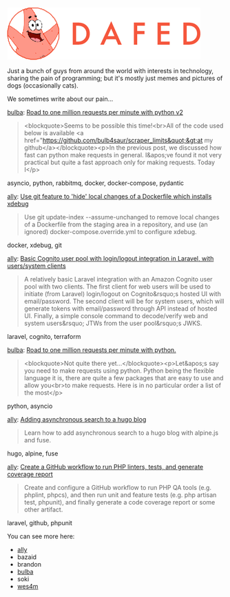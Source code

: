 ![DAFED](https://raw.githubusercontent.com/dafedteam/.github/main/profile/dafed.png)

Just a bunch of guys from around the world with interests in technology, sharing the pain of programming; but it's mostly just memes and pictures of dogs (occasionally cats).

We sometimes write about our pain...

<!-- BLOG-POST-LIST:START -->
[bulba](https://github.com/bulb4saur): [Road to one million requests per minute with python v2](https://ebulba.dev/road-to-one-million-requests-per-minute-with-python-v2/)
> &lt;blockquote&gt;Seems to be possible this time!&lt;br&gt;All of the code used below is available &lt;a href=&quot;https://github.com/bulb4saur/scraper_limits&quot;&gt;at my github&lt;/a&gt;&lt;/blockquote&gt;&lt;p&gt;In the previous post, we discussed how fast can python make requests in general. I&amp;apos;ve found it not very practical but quite a fast approach only for making requests. Today I&lt;/p&gt;

asyncio, python, rabbitmq, docker, docker-compose, pydantic

[ally](https://github.com/alistaircol): [Use git feature to &#39;hide&#39; local changes of a Dockerfile which installs xdebug](https://ac93.uk/articles/git-update-index-assume-unchanged-dockerfile-for-xdebug/)
> Use git update-index --assume-unchanged to remove local changes of a Dockerfile from the staging area in a repository, and use &lpar;an ignored&rpar; docker-compose.override.yml to configure xdebug.

docker, xdebug, git

[ally](https://github.com/alistaircol): [Basic Cognito user pool with login/logout integration in Laravel, with users/system clients](https://ac93.uk/articles/laravel-integration-with-amazon-cognito/)
> A relatively basic Laravel integration with an Amazon Cognito user pool with two clients. The first client for web users will be used to initiate &lpar;from Laravel&rpar; login/logout on Cognito&amp;rsquo;s hosted UI with email/password. The second client will be for system users, which will generate tokens with email/password through API instead of hosted UI. Finally, a simple console command to decode/verify web and system users&amp;rsquo; JTWs from the user pool&amp;rsquo;s JWKS.

laravel, cognito, terraform

[bulba](https://github.com/bulb4saur): [Road to one million requests per minute with python.](https://ebulba.dev/road-to-one-million-requests-per-minute-with-python/)
> &lt;blockquote&gt;Not quite there yet...&lt;/blockquote&gt;&lt;p&gt;Let&amp;apos;s say you need to make requests using python. Python being the flexible language it is, there are quite a few packages that are easy to use and allow you&lt;br&gt;to make requests. Here is in no particular order a list of the most&lt;/p&gt;

python, asyncio

[ally](https://github.com/alistaircol): [Adding asynchronous search to a hugo blog](https://ac93.uk/articles/adding-async-search-to-hugo-project-with-alpine-and-fuse/)
> Learn how to add asynchronous search to a hugo blog with alpine.js and fuse.

hugo, alpine, fuse

[ally](https://github.com/alistaircol): [Create a GitHub workflow to run PHP linters, tests, and generate coverage report](https://ac93.uk/articles/laravel-github-workflow-lint-run-unit-and-feature-tests-and-generate-code-coverage-report/)
> Create and configure a GitHub workflow to run PHP QA tools &lpar;e.g. phplint, phpcs&rpar;, and then run unit and feature tests &lpar;e.g. php artisan test, phpunit&rpar;, and finally generate a code coverage report or some other artifact.

laravel, github, phpunit
<!-- BLOG-POST-LIST:END -->

You can see more here:

* [ally](https://ac93.uk)
* bazaid
* brandon
* [bulba](https://ebulba.dev)
* soki
* [wes4m](https://wes4m.io)
